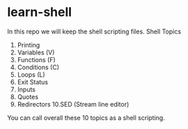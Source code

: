 # learn-shell
In this repo we will keep the shell scripting files.
Shell Topics
1. Printing
2. Variables (V)
3. Functions (F)
4. Conditions (C)
5. Loops (L)
6. Exit Status
7. Inputs
8. Quotes 
9. Redirectors
10.SED (Stream line editor)

You can call overall these 10 topics as a shell scripting.

##